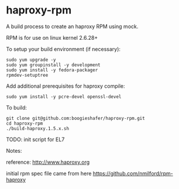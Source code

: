 haproxy-rpm
===========

A build process to create an haproxy RPM using mock.

RPM is for use on linux kernel 2.6.28+

To setup your build environment (if necessary):

	sudo yum upgrade -y
	sudo yum groupinstall -y development
	sudo yum install -y fedora-packager
	rpmdev-setuptree

Add additional prerequisites for haproxy compile:

	sudo yum install -y pcre-devel openssl-devel

To build:

	git clone git@github.com:boogieshafer/haproxy-rpm.git
	cd haproxy-rpm
	./build-haproxy.1.5.x.sh


TODO:
	init script for EL7

Notes:

reference: http://www.haproxy.org

initial rpm spec file came from here
https://github.com/nmilford/rpm-haproxy
